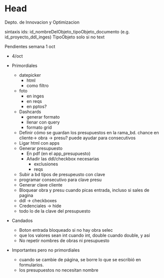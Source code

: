 # Head
Depto. de Innovacion y Optimizacion

sintaxis ids: id_nombreDelObjeto_tipoObjeto_documento (e.g. id_proyecto_ddl_inges) TipoObjeto solo si no text

Pendientes semana  1 oct 

- 4/oct 

  
- Primordiales
  
  - datepicker
    - html
    - como filtro
  - foto
    - en inges
    - en reqs
    - en pptos?
  - Dashcards
    - generar formato
    - llenar con query
    - formato grid
  - Definir cómo se guardan los presupuestos en la rama_bd. chance en cliente-> obra -> presu? puede ayudar para consecutivos
  - Ligar html con apps
  - Generar presupuesto
    - En pdf (en el app_presupuesto)
    - Añadir las ddl/checkbox necesarias
      - exclusiones
      - reqs
  - Subir a bd tipos de presupeusto con clave
  - programar consecutivo para clave presu
  - Generar clave cliente
  - Bloquear obra y presu cuando picas entrada, incluso si sales de pagina
  - ddl -> checkboxes
  - Credenciales -> hide
  - todo lo de la clave del presupuesto

  
- Candados
  - Boton entrada bloqueado si no hay obra selec
  - que los valores sean int cuando int, double cuando double, y así
  - No repetir nombres de obras ni presupuesto

- Importantes pero no primordiales
  - cuando se cambie de página, se borre lo que se escribió en formularios.
  - los presupuestos no necesitan nombre
